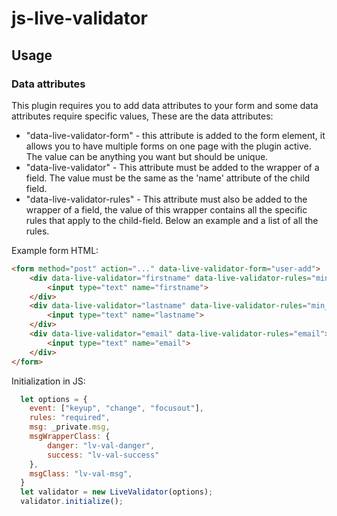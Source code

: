 # js-live-validator

## Usage

### Data attributes
This plugin requires you to add data attributes to your form and some data attributes require specific values,
These are the data attributes:
- "data-live-validator-form" - this attribute is added to the form element, it allows you to have multiple forms on one page with the plugin active. The value can be anything you want but should be unique.
- "data-live-validator" - This attribute must be added to the wrapper of a field. The value must be the same as the 'name' attribute of the child field.
- "data-live-validator-rules" - This attribute must also be added to the wrapper of a field, the value of this wrapper contains all the specific rules that apply to the child-field. Below an example and a list of all the rules.


Example form HTML:
```html
<form method="post" action="..." data-live-validator-form="user-add">
    <div data-live-validator="firstname" data-live-validator-rules="min_char:2|alpha">
        <input type="text" name="firstname">
    </div>
    <div data-live-validator="lastname" data-live-validator-rules="min_char:2|alpha">
        <input type="text" name="lastname">
    </div>
    <div data-live-validator="email" data-live-validator-rules="email">
        <input type="text" name="email">
    </div>
</form>
```

Initialization in JS:
```javascript
  let options = {
    event: ["keyup", "change", "focusout"],
    rules: "required",
    msg: _private.msg,
    msgWrapperClass: {
        danger: "lv-val-danger",
        success: "lv-val-success" 
    },
    msgClass: "lv-val-msg",
  }
  let validator = new LiveValidator(options);
  validator.initialize();
```

